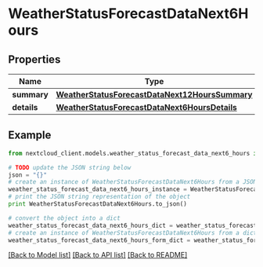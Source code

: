 # WeatherStatusForecastDataNext6Hours


## Properties
Name | Type | Description | Notes
------------ | ------------- | ------------- | -------------
**summary** | [**WeatherStatusForecastDataNext12HoursSummary**](WeatherStatusForecastDataNext12HoursSummary.md) |  | 
**details** | [**WeatherStatusForecastDataNext6HoursDetails**](WeatherStatusForecastDataNext6HoursDetails.md) |  | 

## Example

```python
from nextcloud_client.models.weather_status_forecast_data_next6_hours import WeatherStatusForecastDataNext6Hours

# TODO update the JSON string below
json = "{}"
# create an instance of WeatherStatusForecastDataNext6Hours from a JSON string
weather_status_forecast_data_next6_hours_instance = WeatherStatusForecastDataNext6Hours.from_json(json)
# print the JSON string representation of the object
print WeatherStatusForecastDataNext6Hours.to_json()

# convert the object into a dict
weather_status_forecast_data_next6_hours_dict = weather_status_forecast_data_next6_hours_instance.to_dict()
# create an instance of WeatherStatusForecastDataNext6Hours from a dict
weather_status_forecast_data_next6_hours_form_dict = weather_status_forecast_data_next6_hours.from_dict(weather_status_forecast_data_next6_hours_dict)
```
[[Back to Model list]](../README.md#documentation-for-models) [[Back to API list]](../README.md#documentation-for-api-endpoints) [[Back to README]](../README.md)


